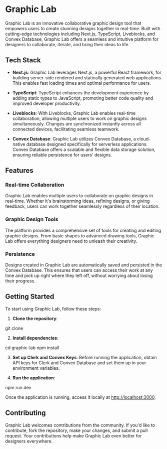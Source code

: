# Graphic Lab

Graphic Lab is an innovative collaborative graphic design tool that empowers users to create stunning designs together in real-time. Built with cutting-edge technologies including Next.js, TypeScript, Liveblocks, and Convex Database, Graphic Lab offers a seamless and intuitive platform for designers to collaborate, iterate, and bring their ideas to life.

## Tech Stack

- **Next.js**: Graphic Lab leverages Next.js, a powerful React framework, for building server-side rendered and statically generated web applications. This enables fast loading times and optimal performance for users.
  
- **TypeScript**: TypeScript enhances the development experience by adding static types to JavaScript, promoting better code quality and improved developer productivity.
  
- **Liveblocks**: With Liveblocks, Graphic Lab enables real-time collaboration, allowing multiple users to work on graphic designs simultaneously. Changes are synchronized instantly across all connected devices, facilitating seamless teamwork.
  
- **Convex Database**: Graphic Lab utilizes Convex Database, a cloud-native database designed specifically for serverless applications. Convex Database offers a scalable and flexible data storage solution, ensuring reliable persistence for users' designs.

## Features

### Real-time Collaboration
Graphic Lab enables multiple users to collaborate on graphic designs in real-time. Whether it's brainstorming ideas, refining designs, or giving feedback, users can work together seamlessly regardless of their location.

### Graphic Design Tools
The platform provides a comprehensive set of tools for creating and editing graphic designs. From basic shapes to advanced drawing tools, Graphic Lab offers everything designers need to unleash their creativity.

### Persistence
Designs created in Graphic Lab are automatically saved and persisted in the Convex Database. This ensures that users can access their work at any time and pick up right where they left off, without worrying about losing their progress.

## Getting Started

To start using Graphic Lab, follow these steps:

1. **Clone the repository**:

git clone <repository-url>


2. **Install dependencies**:

cd graphic-lab
npm install


3. **Set up Clerk and Convex Keys**:
Before running the application, obtain API keys for Clerk and Convex Database and set them up in your environment variables.

4. **Run the application**:

npm run dev


Once the application is running, access it locally at [http://localhost:3000](http://localhost:3000).

## Contributing

Graphic Lab welcomes contributions from the community. If you'd like to contribute, fork the repository, make your changes, and submit a pull request. Your contributions help make Graphic Lab even better for designers everywhere.
